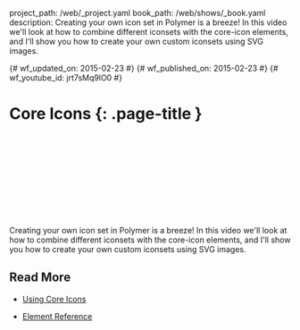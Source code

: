 project_path: /web/_project.yaml book_path: /web/shows/_book.yaml description: Creating your own icon set in Polymer is a breeze! In this video we'll look at how to combine different iconsets with the core-icon elements, and I'll show you how to create your own custom iconsets using SVG images.

{# wf_updated_on: 2015-02-23 #} {# wf_published_on: 2015-02-23 #} {# wf_youtube_id: jrt7sMq9lO0 #}

# Core Icons {: .page-title }

<div class="video-wrapper">
  <iframe class="devsite-embedded-youtube-video" data-video-id="jrt7sMq9lO0"
          data-autohide="1" data-showinfo="0" frameborder="0" allowfullscreen>
  </iframe>
</div>

Creating your own icon set in Polymer is a breeze! In this video we'll look at how to combine different iconsets with the core-icon elements, and I'll show you how to create your own custom iconsets using SVG images.

## Read More

- [Using Core Icons](https://www.polymer-project.org/0.5/docs/elements/icons.html)

- [Element Reference](https://www.polymer-project.org/0.5/docs/elements/#core-iconset-svg)